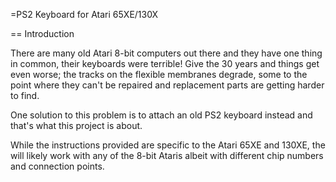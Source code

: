 =PS2 Keyboard for Atari 65XE/130X

== Introduction

There are many old Atari 8-bit computers out there and they have one thing in common, their keyboards were terrible! Give the 30 years and things get even worse; the tracks on the flexible membranes degrade, some to the point where they can't be repaired and replacement parts are getting harder to find.

One solution to this problem is to attach an old PS2 keyboard instead and that's what this project is about.

While the instructions provided are specific to the Atari 65XE and 130XE, the will likely work with any of the 8-bit Ataris albeit with different chip numbers and connection points.

